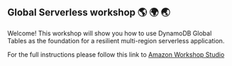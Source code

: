 ## Global Serverless workshop 🌎 🌍 🌏

Welcome! This workshop will show you how to use DynamoDB Global Tables as the
foundation for a resilient multi-region serverless application.

For the full instructions please follow this link to [Amazon Workshop Studio](https://catalog.us-east-1.prod.workshops.aws/workshops/eb85cafa-2060-4524-9e70-20c2987ca378)